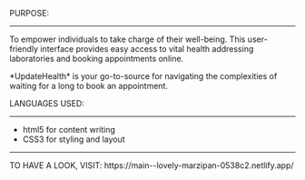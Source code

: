 PURPOSE:
<hr/>
<p>To empower individuals to take charge of their well-being. This user-friendly interface provides easy access to vital health addressing laboratories and booking appointments online. </p>
<p>*UpdateHealth* is your go-to-source for navigating the complexities of waiting for a long to book an appointment.</p>
LANGUAGES USED:
<hr/>
<ul>
  <li>html5 for content writing</li>
  <li>CSS3 for styling and layout</li>
</ul>
<hr/>
TO HAVE A LOOK, VISIT:
https://main--lovely-marzipan-0538c2.netlify.app/
